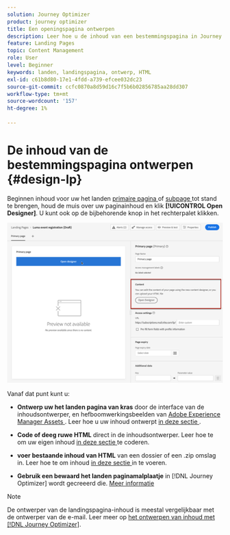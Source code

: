 ```yaml
---
solution: Journey Optimizer
product: journey optimizer
title: Een openingspagina ontwerpen
description: Leer hoe u de inhoud van een bestemmingspagina in Journey Optimizer ontwerpt
feature: Landing Pages
topic: Content Management
role: User
level: Beginner
keywords: landen, landingspagina, ontwerp, HTML
exl-id: c61b8d80-17e1-4fdd-a739-efcee032dc23
source-git-commit: ccfc0870a8d59d16c7f5b6b02856785aa28dd307
workflow-type: tm+mt
source-wordcount: '157'
ht-degree: 1%

---
```


# De inhoud van de bestemmingspagina ontwerpen {#design-lp}

Beginnen inhoud voor uw het landen [ primaire pagina ](create-lp.md#configure-primary-page) of [ subpage ](create-lp.md#configure-subpages) tot stand te brengen, houd de muis over uw paginainhoud en klik **[!UICONTROL Open Designer]**. U kunt ook op de bijbehorende knop in het rechterpalet klikken.

![](assets/lp_open-designer.png)

Vanaf dat punt kunt u:

* **Ontwerp uw het landen pagina van kras** door de interface van de inhoudsontwerper, en hefboomwerkingsbeelden van [ Adobe Experience Manager Assets ](../integrations/assets.md). Leer hoe u uw inhoud ontwerpt <!--or use built-in templates--> [ in deze sectie ](../email/content-from-scratch.md).

* **Code of deeg ruwe HTML** direct in de inhoudsontwerper. Leer hoe te om uw eigen inhoud [ in deze sectie ](../email/code-content.md) te coderen.

* **voer bestaande inhoud van HTML** van een dossier of een .zip omslag in. Leer hoe te om inhoud [ in deze sectie ](../email/existing-content.md) in te voeren.

* **Gebruik een bewaard het landen paginamalplaatje** in [!DNL Journey Optimizer] wordt gecreeerd die. [Meer informatie](lp-templates.md)

>[!NOTE]
>
>De ontwerper van de landingspagina-inhoud is meestal vergelijkbaar met de ontwerper van de e-mail. Leer meer op [ het ontwerpen van inhoud met  [!DNL Journey Optimizer]](../email/get-started-email-design.md).
